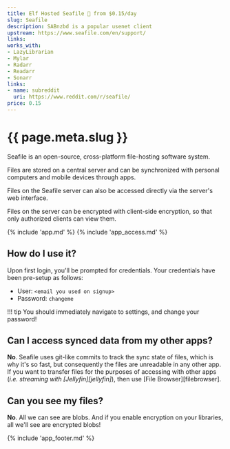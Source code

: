 ```yaml
---
title: Elf Hosted Seafile 🧝 from $0.15/day
slug: Seafile
description: SABnzbd is a popular usenet client
upstream: https://www.seafile.com/en/support/
links:
works_with:
- LazyLibrarian
- Mylar
- Radarr
- Readarr
- Sonarr
links:
- name: subreddit
  uri: https://www.reddit.com/r/seafile/
price: 0.15
---
```


# {{ page.meta.slug }}

Seafile is an open-source, cross-platform file-hosting software system. 

Files are stored on a central server and can be synchronized with personal computers and mobile devices through apps. 

Files on the Seafile server can also be accessed directly via the server's web interface.

Files on the server can be encrypted with client-side encryption, so that only authorized clients can view them.

{% include 'app.md' %}
{% include 'app_access.md' %}

## How do I use it?

Upon first login, you'll be prompted for credentials. Your credentials have been pre-setup as follows:

* User: `<email you used on signup>`
* Password: `changeme`

!!! tip
    You should immediately navigate to settings, and change your password!

## Can I access synced data from my other apps?

**No**. Seafile uses git-like commits to track the sync state of files, which is why it's so fast, but consequently the files are unreadable in any other app. If you want to transfer files for the purposes of accessing with other apps (*i.e. streaming with [Jellyfin][jellyfin]*), then use [File Browser][filebrowser].

## Can you see my files?

**No**. All we can see are blobs. And if you enable encryption on your libraries, all we'll see are encrypted blobs!

{% include 'app_footer.md' %}